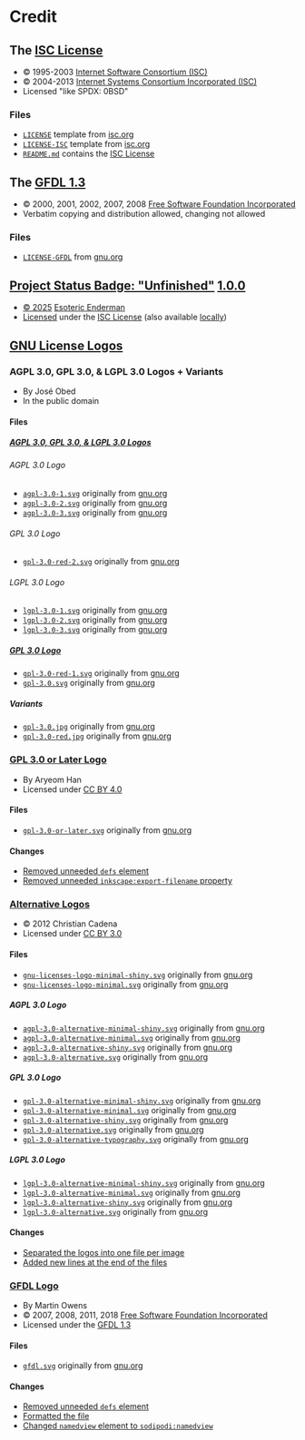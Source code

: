 # Credit

## The [ISC License][isc-license]

* © 1995-2003 [Internet Software Consortium (ISC)][isc-license-author]
* © 2004-2013 [Internet Systems Consortium Incorporated (ISC)][isc-license-author]
* Licensed "like SPDX: 0BSD"

### Files

* [`LICENSE`][isc-license-local] template from [isc.org][isc-license]
* [`LICENSE-ISC`][isc-license-local-copy] template from [isc.org][isc-license]
* [`README.md`][isc-license-readme] contains the [ISC License][isc-license]

## The [GFDL 1.3][gfdl]

* © 2000, 2001, 2002, 2007, 2008 [Free Software Foundation Incorporated][gfdl-author]
* Verbatim copying and distribution allowed, changing not allowed

### Files

* [`LICENSE-GFDL`][gfdl-local] from [gnu.org][gfdl-remote]

## [Project Status Badge: "Unfinished"][status-badge] [1.0.0][status-badge-1.0.0]

* [© 2025][status-badge-copyright] [Esoteric Enderman][status-badge-author]
* [Licensed][status-badge-license-statement] under the [ISC License][status-badge-license] (also available [locally][isc-license-local-copy])

## [GNU License Logos][gnu-license-logos]

### AGPL 3.0, GPL 3.0, & LGPL 3.0 Logos + Variants

* By José Obed
* In the public domain

#### Files

##### [AGPL 3.0, GPL 3.0, & LGPL 3.0 Logos][gnu-license-logos-agpl-3.0-gpl-3.0-lgpl-3.0]

###### AGPL 3.0 Logo

* [`agpl-3.0-1.svg`][gnu-license-logos-agpl-3.0-local-1] originally from [gnu.org][gnu-license-logos-agpl-3.0-gpl-3.0-lgpl-3.0-remote]
* [`agpl-3.0-2.svg`][gnu-license-logos-agpl-3.0-local-2] originally from [gnu.org][gnu-license-logos-agpl-3.0-gpl-3.0-lgpl-3.0-remote]
* [`agpl-3.0-3.svg`][gnu-license-logos-agpl-3.0-local-3] originally from [gnu.org][gnu-license-logos-agpl-3.0-gpl-3.0-lgpl-3.0-remote]

###### GPL 3.0 Logo

* [`gpl-3.0-red-2.svg`][gnu-license-logos-gpl-3.0-local-red-2] originally from [gnu.org][gnu-license-logos-agpl-3.0-gpl-3.0-lgpl-3.0-remote]

###### LGPL 3.0 Logo

* [`lgpl-3.0-1.svg`][gnu-license-logos-lgpl-3.0-local-1] originally from [gnu.org][gnu-license-logos-agpl-3.0-gpl-3.0-lgpl-3.0-remote]
* [`lgpl-3.0-2.svg`][gnu-license-logos-lgpl-3.0-local-2] originally from [gnu.org][gnu-license-logos-agpl-3.0-gpl-3.0-lgpl-3.0-remote]
* [`lgpl-3.0-3.svg`][gnu-license-logos-lgpl-3.0-local-3] originally from [gnu.org][gnu-license-logos-agpl-3.0-gpl-3.0-lgpl-3.0-remote]

##### [GPL 3.0 Logo][gnu-license-logos-gpl-3.0]

* [`gpl-3.0-red-1.svg`][gnu-license-logos-gpl-3.0-local-red-1] originally from [gnu.org][gnu-license-logos-gpl-3.0-remote]
* [`gpl-3.0.svg`][gnu-license-logos-gpl-3.0-local] originally from [gnu.org][gnu-license-logos-gpl-3.0-remote]

##### Variants

* [`gpl-3.0.jpg`][gnu-license-logos-gpl-3.0-alternative-local] originally from [gnu.org][gnu-license-logos-gpl-3.0-alternative-remote]
* [`gpl-3.0-red.jpg`][gnu-license-logos-gpl-3.0-red-alternative-local] originally from [gnu.org][gnu-license-logos-gpl-3.0-red-alternative-remote]

### [GPL 3.0 or Later Logo][gnu-license-logos-gpl-3.0-or-later]

* By Aryeom Han
* Licensed under [CC BY 4.0][gnu-license-logos-gpl-3.0-or-later-license]

#### Files

* [`gpl-3.0-or-later.svg`][gnu-license-logos-gpl-3.0-or-later-local] originally from [gnu.org][gnu-license-logos-gpl-3.0-or-later-remote]

#### Changes

* [Removed unneeded `defs` element](https://gitlab.com/esoterictemplates/assets/images/license-images/-/commit/26b7f19f2ce5fe9bce80b2ea122ac6c37bf5ad84 "View commit")
* [Removed unneeded `inkscape:export-filename` property](https://gitlab.com/esoterictemplates/assets/images/license-images/-/commit/c736704fd0b44d6cdfd5886caeeefb8548799da5 "View commit")

### [Alternative Logos][gnu-license-logos-alternative-logos]

* © 2012 Christian Cadena
* Licensed under [CC BY 3.0][gnu-license-logos-alternative-logos-license]

#### Files

* [`gnu-licenses-logo-minimal-shiny.svg`][gnu-license-logos-licenses-minimal-shiny-local] originally from [gnu.org][gnu-license-logos-alternative-logos-remote]
* [`gnu-licenses-logo-minimal.svg`][gnu-license-logos-licenses-minimal-local] originally from [gnu.org][gnu-license-logos-alternative-logos-remote]

##### AGPL 3.0 Logo

* [`agpl-3.0-alternative-minimal-shiny.svg`][gnu-license-logos-agpl-3.0-alternative-minimal-shiny-local] originally from [gnu.org][gnu-license-logos-alternative-logos-remote]
* [`agpl-3.0-alternative-minimal.svg`][gnu-license-logos-agpl-3.0-alternative-minimal-local] originally from [gnu.org][gnu-license-logos-alternative-logos-remote]
* [`agpl-3.0-alternative-shiny.svg`][gnu-license-logos-agpl-3.0-alternative-shiny-local] originally from [gnu.org][gnu-license-logos-alternative-logos-remote]
* [`agpl-3.0-alternative.svg`][gnu-license-logos-agpl-3.0-alternative-default-local] originally from [gnu.org][gnu-license-logos-alternative-logos-remote]

##### GPL 3.0 Logo

* [`gpl-3.0-alternative-minimal-shiny.svg`][gnu-license-logos-gpl-3.0-alternative-minimal-shiny-local] originally from [gnu.org][gnu-license-logos-alternative-logos-remote]
* [`gpl-3.0-alternative-minimal.svg`][gnu-license-logos-gpl-3.0-alternative-minimal-local] originally from [gnu.org][gnu-license-logos-alternative-logos-remote]
* [`gpl-3.0-alternative-shiny.svg`][gnu-license-logos-gpl-3.0-alternative-shiny-local] originally from [gnu.org][gnu-license-logos-alternative-logos-remote]
* [`gpl-3.0-alternative.svg`][gnu-license-logos-gpl-3.0-alternative-default-local] originally from [gnu.org][gnu-license-logos-alternative-logos-remote]
* [`gpl-3.0-alternative-typography.svg`][gnu-license-logos-gpl-3.0-alternative-typography-local] originally from [gnu.org][gnu-license-logos-alternative-logos-remote]

##### LGPL 3.0 Logo

* [`lgpl-3.0-alternative-minimal-shiny.svg`][gnu-license-logos-lgpl-3.0-alternative-minimal-shiny-local] originally from [gnu.org][gnu-license-logos-alternative-logos-remote]
* [`lgpl-3.0-alternative-minimal.svg`][gnu-license-logos-lgpl-3.0-alternative-minimal-local] originally from [gnu.org][gnu-license-logos-alternative-logos-remote]
* [`lgpl-3.0-alternative-shiny.svg`][gnu-license-logos-lgpl-3.0-alternative-shiny-local] originally from [gnu.org][gnu-license-logos-alternative-logos-remote]
* [`lgpl-3.0-alternative.svg`][gnu-license-logos-lgpl-3.0-alternative-default-local] originally from [gnu.org][gnu-license-logos-alternative-logos-remote]

#### Changes

* [Separated the logos into one file per image](https://gitlab.com/esoterictemplates/assets/images/license-images/-/commit/9a4891bf1c0e4618299631d4d9b820c89500e256 "View commit")
* [Added new lines at the end of the files](https://gitlab.com/esoterictemplates/assets/images/license-images/-/commit/7fdd622f361ce531804f00f86741231f4ce7428f "View commit")

### [GFDL Logo][gnu-license-logos-gfdl-logo]

* By Martin Owens
* © 2007, 2008, 2011, 2018 [Free Software Foundation Incorporated][gnu-license-logos-gfdl-logo-copyright-owner]
* Licensed under the [GFDL 1.3][gnu-license-logos-gfdl-logo-license]

#### Files

* [`gfdl.svg`][gnu-license-logos-gfdl-local] originally from [gnu.org][gnu-license-logos-gfdl-remote]

#### Changes

* [Removed unneeded `defs` element](https://gitlab.com/esoterictemplates/assets/images/license-images/-/commit/26b7f19f2ce5fe9bce80b2ea122ac6c37bf5ad84 "View commit")
* [Formatted the file](https://gitlab.com/esoterictemplates/assets/images/license-images/-/commit/66bfbc6622d98e4954d8a2c210b9f4e2ab12f5c4 "View commit")
* [Changed `namedview` element to `sodipodi:namedview`](https://gitlab.com/esoterictemplates/assets/images/license-images/-/commit/1d36d081fd2a7a8a8bf3ab17384c635a845f4970 "View commit")

[isc-license]: https://www.isc.org/licenses/ (The ISC License)

[isc-license-local]: ../LICENSE (This project's license)
[isc-license-readme]: ../README.md#license-badges-1 (The ISC License in the README.md file)

[isc-license-author]: https://www.isc.org/ (The Internet Systems Consortium)


[gfdl]: https://www.gnu.org/licenses/fdl-1.3.en.html (The GFDL 1.3)
[gfdl-author]: https://www.fsf.org/ (The Free Software Foundation)

[gfdl-local]: ../LICENSE-GFDL (The license of the GFDL logo)
[gfdl-remote]: https://www.gnu.org/licenses/fdl-1.3.txt (The source of the license of the GFDL logo)


[status-badge]: https://gitlab.com/esoterictemplates/assets/images/symbols/project-status-badges/-/blob/main/assets/images/badges/unfinished.svg?ref_type=heads (The "unfinished" project status badge)
[status-badge-1.0.0]: https://gitlab.com/esoterictemplates/assets/images/symbols/project-status-badges/-/blob/unfinished-1.0.0/assets/images/badges/unfinished.svg (The "unfinished" project status badge 1.0.0)

[status-badge-copyright]: https://gitlab.com/esoterictemplates/assets/images/symbols/project-status-badges/-/blob/unfinished-1.0.0/assets/images/badges/unfinished.svg?plain=1#L119 (The copyright notice of the "unfinished" project status badge)
[status-badge-author]: https://enderman.dev (Esoteric Enderman)

[status-badge-license-statement]: https://gitlab.com/esoterictemplates/assets/images/symbols/project-status-badges/-/blob/unfinished-1.0.0/assets/images/badges/unfinished.svg?plain=1#L116-124 (The license statement of the "unfinished" project status badge)
[status-badge-license]: https://gitlab.com/esoterictemplates/assets/images/symbols/project-status-badges/-/blob/unfinished-1.0.0/assets/images/badges/unfinished.svg?plain=1#L117-123 (The license of the "unfinished" project status badge)


[gnu-license-logos]: https://www.gnu.org/graphics/license-logos.html (GNU License Logos)

[gnu-license-logos-agpl-3.0-local-1]: ../assets/images/license/logos/gnu/agpl/3.0/agpl-3.0-1.svg (The AGPL 3.0 logo)
[gnu-license-logos-agpl-3.0-local-2]: ../assets/images/license/logos/gnu/agpl/3.0/agpl-3.0-2.svg (The AGPL 3.0 logo)
[gnu-license-logos-agpl-3.0-local-3]: ../assets/images/license/logos/gnu/agpl/3.0/agpl-3.0-3.svg (The AGPL 3.0 logo)

[gnu-license-logos-lgpl-3.0-local-1]: ../assets/images/license/logos/gnu/lgpl/3.0/lgpl-3.0-1.svg (The LGPL 3.0 logo)
[gnu-license-logos-lgpl-3.0-local-2]: ../assets/images/license/logos/gnu/lgpl/3.0/lgpl-3.0-2.svg (The LGPL 3.0 logo)
[gnu-license-logos-lgpl-3.0-local-3]: ../assets/images/license/logos/gnu/lgpl/3.0/lgpl-3.0-3.svg (The LGPL 3.0 logo)

[gnu-license-logos-gpl-3.0]: https://www.gnu.org/graphics/gpl-v3-logo.svg (The GPL 3.0 logo)

[gnu-license-logos-gpl-3.0-local]: ../assets/images/license/logos/gnu/gpl/3.0/gpl-3.0.svg (The GPL 3.0 logo)
[gnu-license-logos-gpl-3.0-local-red-1]: ../assets/images/license/logos/gnu/gpl/3.0/gpl-3.0-red-1.svg (The red GPL 3.0 logo)
[gnu-license-logos-gpl-3.0-local-red-2]: ../assets/images/license/logos/gnu/gpl/3.0/gpl-3.0-red-2.svg (The red GPL 3.0 logo)
[gnu-license-logos-gpl-3.0-remote]: https://www.gnu.org/graphics/gpl-v3-logo.svg (The source of the GPL 3.0 logo)

[gnu-license-logos-agpl-3.0-gpl-3.0-lgpl-3.0]: https://www.gnu.org/graphics/lgpl-agpl-v3-logos.svg (The AGPL 3.0, GPL 3.0, & LGPL 3.0 logos)

[gnu-license-logos-agpl-3.0-gpl-3.0-lgpl-3.0-remote]: https://www.gnu.org/graphics/lgpl-agpl-v3-logos.svg (The source of the AGPL 3.0, GPL 3.0, & LGPL 3.0 logos)

[gnu-license-logos-gpl-3.0-alternative-local]: ../assets/images/license/logos/gnu/gpl/3.0/gpl-3.0.jpg (The GPL 3.0 logo variant)
[gnu-license-logos-gpl-3.0-alternative-remote]: https://www.gnu.org/graphics/gplv3-rounded-grey-180x60.jpg (The source of the GPL 3.0 logo variant)
[gnu-license-logos-gpl-3.0-red-alternative-local]: ../assets/images/license/logos/gnu/gpl/3.0/gpl-3.0-red.jpg (The red GPL 3.0 logo variant)
[gnu-license-logos-gpl-3.0-red-alternative-remote]: https://www.gnu.org/graphics/gplv3-rounded-red-180x60.jpg (The source of the red GPL 3.0 logo variant)

[gnu-license-logos-gpl-3.0-or-later]: https://www.gnu.org/graphics/gplv3-or-later.svg (The GPL 3.0 or later logo)

[gnu-license-logos-gpl-3.0-or-later-license]: https://creativecommons.org/licenses/by/4.0/ (CC BY 4.0)

[gnu-license-logos-gpl-3.0-or-later-local]: ../assets/images/license/logos/gnu/gpl/3.0/gpl-3.0-or-later.svg (The GPL 3.0 or later logo)
[gnu-license-logos-gpl-3.0-or-later-remote]: https://www.gnu.org/graphics/gplv3-or-later.svg (The source of the GPL 3.0 or later logo)

[gnu-license-logos-alternative-logos]: https://www.gnu.org/graphics/license-logos-by-christian-candena-cc-by.svg (The alternative license logos)
[gnu-license-logos-alternative-logos-license]: https://creativecommons.org/licenses/by/3.0/ (CC BY 3.0)

[gnu-license-logos-alternative-logos-remote]: https://www.gnu.org/graphics/license-logos-by-christian-candena-cc-by.svg (The source of the alternative license logos)

[gnu-license-logos-licenses-minimal-shiny-local]: ../assets/images/license/logos/gnu/gnu-licenses-logo-minimal-shiny.svg (The minimal & shiny alternative GNU licenses logo)
[gnu-license-logos-licenses-minimal-local]: ../assets/images/license/logos/gnu/gnu-licenses-logo-minimal.svg (The minimal alternative GNU licenses logo)

[gnu-license-logos-agpl-3.0-alternative-minimal-shiny-local]: ../assets/images/license/logos/gnu/agpl/3.0/agpl-3.0-alternative-minimal-shiny.svg (The minimal & shiny alternative AGPL 3.0 logo)
[gnu-license-logos-agpl-3.0-alternative-minimal-local]: ../assets/images/license/logos/gnu/agpl/3.0/agpl-3.0-alternative-minimal.svg (The minimal alternative AGPL 3.0 logo)
[gnu-license-logos-agpl-3.0-alternative-shiny-local]: ../assets/images/license/logos/gnu/agpl/3.0/agpl-3.0-alternative-shiny.svg (The shiny alternative AGPL 3.0 logo)
[gnu-license-logos-agpl-3.0-alternative-default-local]: ../assets/images/license/logos/gnu/agpl/3.0/agpl-3.0-alternative.svg (The alternative AGPL 3.0 logo)

[gnu-license-logos-gpl-3.0-alternative-minimal-shiny-local]: ../assets/images/license/logos/gnu/gpl/3.0/gpl-3.0-alternative-minimal-shiny.svg (The minimal & shiny alternative GPL 3.0 logo)
[gnu-license-logos-gpl-3.0-alternative-minimal-local]: ../assets/images/license/logos/gnu/gpl/3.0/gpl-3.0-alternative-minimal.svg (The minimal alternative GPL 3.0 logo)
[gnu-license-logos-gpl-3.0-alternative-shiny-local]: ../assets/images/license/logos/gnu/gpl/3.0/gpl-3.0-alternative-shiny.svg (The shiny alternative GPL 3.0 logo)
[gnu-license-logos-gpl-3.0-alternative-default-local]: ../assets/images/license/logos/gnu/gpl/3.0/gpl-3.0-alternative.svg (The alternative GPL 3.0 logo)

[gnu-license-logos-gpl-3.0-alternative-typography-local]: ../assets/images/license/logos/gnu/gpl/3.0/gpl-3.0-alternative-typography.svg (The alternative GPL 3.0 typography)

[gnu-license-logos-lgpl-3.0-alternative-minimal-shiny-local]: ../assets/images/license/logos/gnu/lgpl/3.0/lgpl-3.0-alternative-minimal-shiny.svg (The minimal & shiny alternative LGPL 3.0 logo)
[gnu-license-logos-lgpl-3.0-alternative-minimal-local]: ../assets/images/license/logos/gnu/lgpl/3.0/lgpl-3.0-alternative-minimal.svg (The minimal alternative LGPL 3.0 logo)
[gnu-license-logos-lgpl-3.0-alternative-shiny-local]: ../assets/images/license/logos/gnu/lgpl/3.0/lgpl-3.0-alternative-shiny.svg (The shiny alternative LGPL 3.0 logo)
[gnu-license-logos-lgpl-3.0-alternative-default-local]: ../assets/images/license/logos/gnu/lgpl/3.0/lgpl-3.0-alternative.svg (The alternative LGPL 3.0 logo)

[gnu-license-logos-gfdl-logo]: https://www.gnu.org/graphics/gfdl-logo.svg (The GFDL logo)
[gnu-license-logos-gfdl-logo-copyright-owner]: https://www.fsf.org/ (The Free Software Foundation)
[gnu-license-logos-gfdl-logo-license]: https://www.gnu.org/licenses/fdl-1.3.html (The license of the GFDL logo)

[gnu-license-logos-gfdl-local]: ../assets/images/license/logos/gnu/gfdl.svg (The GFDL logo)
[gnu-license-logos-gfdl-remote]: https://www.gnu.org/graphics/gfdl-logo.svg (The source of the GFDL logo)


[isc-license-local-copy]: ../docs/assets/text/licenses/LICENSE-ISC (The local copy of the ISC License)
